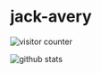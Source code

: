 # jack-avery

![visitor counter](https://profile-counter.glitch.me/jack-avery/count.svg)

![github stats]("https://github-readme-stats.vercel.app/api?username=jack-avery&show_icons=true&hide_border=true&count_private=true&include_all_commits=true")